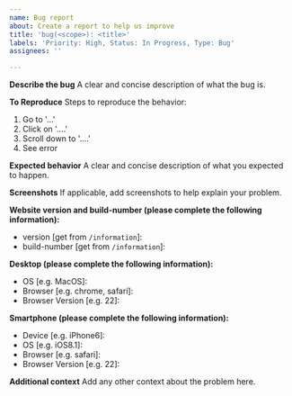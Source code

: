 ```yaml
---
name: Bug report
about: Create a report to help us improve
title: 'bug(<scope>): <title>'
labels: 'Priority: High, Status: In Progress, Type: Bug'
assignees: ''

---
```


**Describe the bug**
A clear and concise description of what the bug is.

**To Reproduce**
Steps to reproduce the behavior:
1. Go to '...'
2. Click on '....'
3. Scroll down to '....'
4. See error

**Expected behavior**
A clear and concise description of what you expected to happen.

**Screenshots**
If applicable, add screenshots to help explain your problem.

**Website version and build-number (please complete the following information):**
 - version [get from `/information`]: 
 - build-number [get from `/information`]: 

**Desktop (please complete the following information):**
 - OS [e.g. MacOS]: 
 - Browser [e.g. chrome, safari]:
 - Browser Version [e.g. 22]:

**Smartphone (please complete the following information):**
 - Device [e.g. iPhone6]: 
 - OS [e.g. iOS8.1]: 
 - Browser [e.g. safari]: 
 - Browser Version [e.g. 22]: 

**Additional context**
Add any other context about the problem here.
